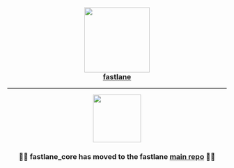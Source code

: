 
<h3 align="center">
  <a href="https://github.com/fastlane/fastlane">
    <img src="https://raw.githubusercontent.com/fastlane/fastlane/master/fastlane/assets/fastlane.png" width="150" />
    <br />
    fastlane
  </a>
</h3>

------

<p align="center">
  <img src="https://raw.githubusercontent.com/fastlane/fastlane/master/fastlane_core/assets/fastlane_core.png" height="110">
</p>

<h3 align="center">💎🚀 <b>fastlane_core</b> has moved to the <b>fastlane</b> <a href='https://github.com/fastlane/fastlane/tree/master/fastlane_core'>main repo</a> 🚀💎</h2>
